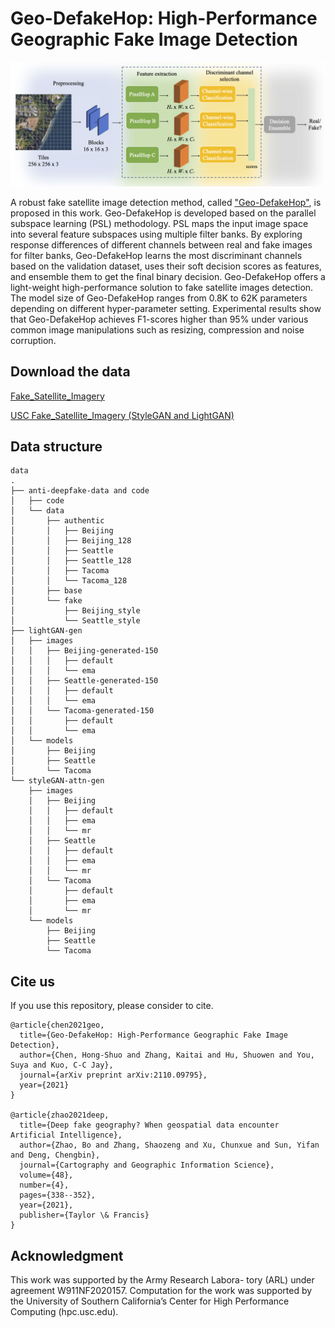 # Geo-DefakeHop: High-Performance Geographic Fake Image Detection

![Framework](img/framework.png)

A robust fake satellite image detection method, called ["Geo-DefakeHop"](https://arxiv.org/abs/2110.09795), is proposed in this work. Geo-DefakeHop is developed based on the parallel subspace learning (PSL) methodology. PSL maps the input image space into several feature subspaces using multiple filter banks. By exploring response differences of different channels between real and fake images for filter banks, Geo-DefakeHop learns the most discriminant channels based on the validation dataset, uses their soft decision scores as features, and ensemble them to get the final binary decision. Geo-DefakeHop offers a light-weight high-performance solution to fake satellite images detection. The model size of Geo-DefakeHop ranges from 0.8K to 62K parameters depending on different hyper-parameter setting. Experimental results show that Geo-DefakeHop achieves F1-scores higher than 95% under various common image manipulations such as resizing, compression and noise corruption.

## Download the data

[Fake_Satellite_Imagery](https://figshare.com/articles/dataset/Fake_Satellite_Imagery/12197655/2)

[USC Fake_Satellite_Imagery (StyleGAN and LightGAN)](https://drive.google.com/drive/folders/1-IseM3vwoN8aqcsced_BEV6wiPWfTC45?usp=sharing)

## Data structure
```
data
.
├── anti-deepfake-data and code
│   ├── code
│   └── data
│       ├── authentic
│       │   ├── Beijing
│       │   ├── Beijing_128
│       │   ├── Seattle
│       │   ├── Seattle_128
│       │   ├── Tacoma
│       │   └── Tacoma_128
│       ├── base
│       └── fake
│           ├── Beijing_style
│           └── Seattle_style
├── lightGAN-gen
│   ├── images
│   │   ├── Beijing-generated-150
│   │   │   ├── default
│   │   │   └── ema
│   │   ├── Seattle-generated-150
│   │   │   ├── default
│   │   │   └── ema
│   │   └── Tacoma-generated-150
│   │       ├── default
│   │       └── ema
│   └── models
│       ├── Beijing
│       ├── Seattle
│       └── Tacoma
└── styleGAN-attn-gen
    ├── images
    │   ├── Beijing
    │   │   ├── default
    │   │   ├── ema
    │   │   └── mr
    │   ├── Seattle
    │   │   ├── default
    │   │   ├── ema
    │   │   └── mr
    │   └── Tacoma
    │       ├── default
    │       ├── ema
    │       └── mr
    └── models
        ├── Beijing
        ├── Seattle
        └── Tacoma

```

## Cite us
If you use this repository, please consider to cite.
```
@article{chen2021geo,
  title={Geo-DefakeHop: High-Performance Geographic Fake Image Detection},
  author={Chen, Hong-Shuo and Zhang, Kaitai and Hu, Shuowen and You, Suya and Kuo, C-C Jay},
  journal={arXiv preprint arXiv:2110.09795},
  year={2021}
}

@article{zhao2021deep,
  title={Deep fake geography? When geospatial data encounter Artificial Intelligence},
  author={Zhao, Bo and Zhang, Shaozeng and Xu, Chunxue and Sun, Yifan and Deng, Chengbin},
  journal={Cartography and Geographic Information Science},
  volume={48},
  number={4},
  pages={338--352},
  year={2021},
  publisher={Taylor \& Francis}
}
```
## Acknowledgment
This work was supported by the Army Research Labora- tory (ARL) under agreement W911NF2020157. Computation for the work was supported by the University of Southern California’s Center for High Performance Computing (hpc.usc.edu).
